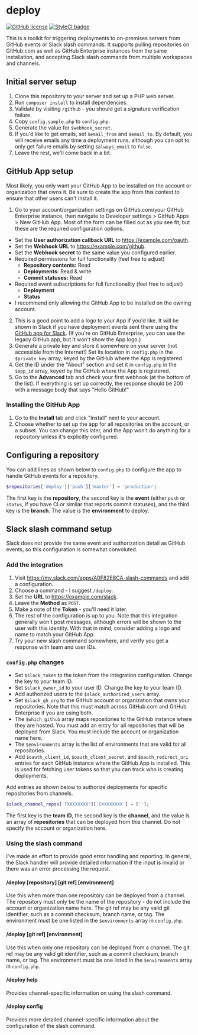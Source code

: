 # deploy
[![GitHub license](https://img.shields.io/github/license/kberzinch/deploy.svg?style=flat-square)](https://raw.githubusercontent.com/kberzinch/deploy/master/LICENSE.md) [![StyleCI badge](https://styleci.io/repos/43822640/shield)](https://styleci.io/repos/43822640)

This is a toolkit for triggering deployments to on-premises servers from GitHub events or Slack slash commands. It supports pulling repositories on GitHub.com as well as GitHub Enterprise instances from the same installation, and accepting Slack slash commands from multiple workspaces and channels.

## Initial server setup
1. Clone this repository to your server and set up a PHP web server.
2. Run `composer install` to install dependencies.
3. Validate by visiting `/github` - you should get a signature verification failure.
4. Copy `config.sample.php` to `config.php`.
5. Generate the value for `$webhook_secret`.
6. If you'd like to get emails, set `$email_from` and `$email_to`. By default, you will receive emails any time a deployment runs, although you can opt to only get failure emails by setting `$always_email` to `false`.
7. Leave the rest, we'll come back in a bit.

## GitHub App setup
Most likely, you only want your GitHub App to be installed on the account or organization that owns it. Be sure to create the app from this context to ensure that other users can't install it.

1. Go to your account/organization settings on GitHub.com/your GitHub Enterprise instance, then navigate to Developer settings > GitHub Apps > New GitHub App. Most of the form can be filled out as you see fit, but these are the required configuration options.
  * Set the **User authorization callback URL** to https://example.com/oauth.
  * Set the **Webhook URL** to https://example.com/github.
  * Set the **Webhook secret** to the same value you configured earlier.
  * Required permissions for full functionality (feel free to adjust)
    * **Repository contents:** Read
    * **Deployments:** Read & write
    * **Commit statuses:** Read
  * Required event subscriptions for full functionality (feel free to adjust)
    * **Deployment**
    * **Status**
  * I recommend only allowing the GitHub App to be installed on the owning account.
2. This is a good point to add a logo to your App if you'd like. It will be shown in Slack if you have deployment events sent there using the [GitHub app for Slack](https://slack.github.com/). (If you're on GitHub Enterprise, you can use the legacy GitHub app, but it won't show the App logo.)
3. Generate a private key and store it somewhere on your server (not accessible from the Internet!) Set its location in `config.php` in the `$private_key` array, keyed by the GitHub where the App is registered.
4. Get the ID under the "About" section and set it in `config.php` in the `$app_id` array, keyed by the GitHub where the App is registered.
5. Go to the **Advanced** tab and check your first webhook (at the bottom of the list). If everything is set up correctly, the response should be 200 with a message body that says "Hello GitHub!"

### Installing the GitHub App
1. Go to the **Install** tab and click "Install" next to your account.
2. Choose whether to set up the app for all repositories on the account, or a subset. You can change this later, and the App won't do anything for a repository unless it's explicitly configured.

## Configuring a repository
You can add lines as shown below to `config.php` to configure the app to handle GitHub events for a repository.

```php
$repositories['deploy']['push']['master'] = 'production';
```

The first key is the **repository**, the second key is the **event** (either `push` or `status`, if you have CI or similar that reports commit statuses), and the third key is the **branch**. The value is the **environment** to deploy.

## Slack slash command setup
Slack does not provide the same event and authorization detail as GitHub events, so this configuration is somewhat convoluted.

### Add the integration
1. Visit https://my.slack.com/apps/A0F82E8CA-slash-commands and add a configuration.
2. Choose a command - I suggest `/deploy`.
3. Set the **URL** to https://example.com/slack.
4. Leave the **Method** as `POST`.
5. Make a note of the **Token** - you'll need it later.
6. The rest of the configuration is up to you. Note that this integration generally won't post messages, although errors will be shown to the user with this identity. With that in mind, consider adding a logo and name to match your GitHub App.
7. Try your new slash command somewhere, and verify you get a response with team and user IDs.

### `config.php` changes
* Set `$slack_token` to the token from the integration configuration. Change the key to your team ID.
* Set `$slack_owner_id` to your user ID. Change the key to your team ID.
* Add authorized users to the `$slack_authorized_users` array.
* Set `$slack_gh_org` to the GitHub account or organization that owns your repositories. Note that this must match across GitHub.com and GitHub Enterprise if you are using both.
* The `$which_github` array maps repositories to the GitHub instance where they are hosted. You must add an entry for all repositories that will be deployed from Slack. You must include the account or organization name here.
* The `$environments` array is the list of environments that are valid for all repositories.
* Add `$oauth_client_id`, `$oauth_client_secret`, and `$oauth_redirect_uri` entries for each GitHub instance where the GitHub App is installed. This is used for fetching user tokens so that you can track who is creating deployments.

Add entries as shown below to authorize deployments for specific repositories from channels.

```php
$slack_channel_repos['TXXXXXXXX']['CXXXXXXXX'] = [''];
```

The first key is the **team ID**, the second key is the **channel**, and the value is an array of **repositories** that can be deployed from this channel. Do not specify the account or organization here.

### Using the slash command
I've made an effort to provide good error handling and reporting. In general, the Slack handler will provide detailed information if the input is invalid or there was an error processing the request.

#### /deploy [repository] [git ref] [environment]
Use this when more than one repository can be deployed from a channel. The repository must only be the name of the repository - do not include the account or organization name here. The git ref may be any valid git identifier, such as a commit checksum, branch name, or tag. The environment must be one listed in the `$environments` array in `config.php`.

#### /deploy [git ref] [environment]
Use this when only one repository can be deployed from a channel. The git ref may be any valid git identifier, such as a commit checksum, branch name, or tag. The environment must be one listed in the `$environments` array in `config.php`.

#### /deploy help
Provides channel-specific information on using the slash command.

#### /deploy config
Provides more detailed channel-specific information about the configuration of the slash command.
